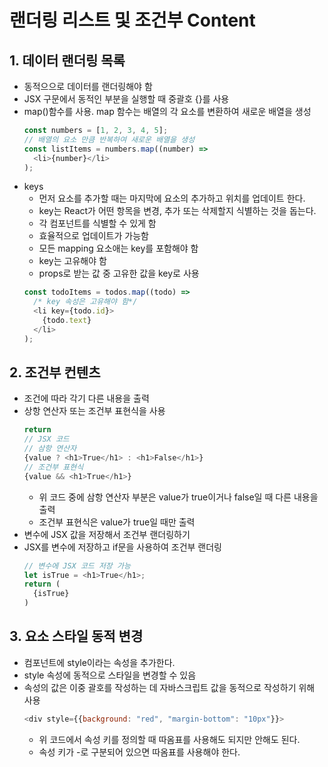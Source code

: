 # 랜더링 리스트 및 조건부 Content

## 1. 데이터 랜더링 목록
- 동적으으로 데이터를 랜더링해야 함
- JSX 구문에서 동적인 부분을 실행할 때 중괄호 {}를 사용
- map()함수를 사용. map 함수는 배열의 각 요소를 변환하여 새로운 배열을 생성
  ```javascript
  const numbers = [1, 2, 3, 4, 5];
  // 배열의 요소 만큼 반복하여 새로운 배열을 생성
  const listItems = numbers.map((number) =>
    <li>{number}</li>
  );
  ```
- keys
  - 먼저 요소를 추가할 때는 마지막에 요소의 추가하고 위치를 업데이트 한다.
  - key는 React가 어떤 항목을 변경, 추가 또는 삭제할지 식별하는 것을 돕는다.
  - 각 컴포넌트를 식별할 수 있게 함
  - 효율적으로 업데이트가 가능함
  - 모든 mapping 요소애는 key를 포함해야 함
  - key는 고유해야 함
  - props로 받는 값 중 고유한 값을 key로 사용
  ```javascript
  const todoItems = todos.map((todo) =>
    /* key 속성은 고유해야 함*/
    <li key={todo.id}>
      {todo.text}
    </li>
  );
  ```

## 2. 조건부 컨텐츠
- 조건에 따라 각기 다른 내용을 출력
- 상항 연산자 또는 조건부 표현식을 사용
  ```javascript
  return
  // JSX 코드
  // 삼항 연산자
  {value ? <h1>True</h1> : <h1>False</h1>}
  // 조건부 표현식
  {value && <h1>True</h1>}
  ```
  - 위 코드 중에 삼항 연산자 부분은 value가 true이거나 false일 때 다른 내용을 출력
  - 조건부 표현식은 value가 true일 때만 출력
- 변수에 JSX 값을 저장해서 조건부 랜더링하기
- JSX를 변수에 저장하고 if문을 사용하여 조건부 랜더링
  ```javascript
  // 변수에 JSX 코드 저장 가능
  let isTrue = <h1>True</h1>;
  return (
    {isTrue}
  )
  ```

## 3. 요소 스타일 동적 변경
- 컴포넌트에 style이라는 속성을 추가한다.
- style 속성에 동적으로 스타일을 변경할 수 있음
- 속성의 값은 이중 괄호를 작성하는 데 자바스크립트 값을 동적으로 작성하기 위해 사용
  ```javascript
  <div style={{background: "red", "margin-bottom": "10px"}}>
  ```
  - 위 코드에서 속성 키를 정의할 때 따옴표를 사용해도 되지만 안해도 된다.
  - 속성 키가 -로 구분되어 있으면 따옴표를 사용해야 한다.